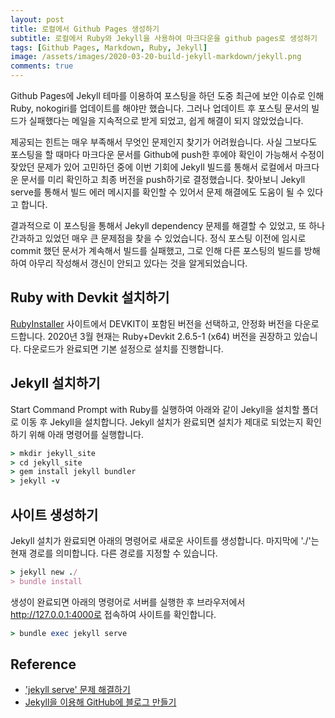 ```yaml
---
layout: post
title: 로컬에서 Github Pages 생성하기
subtitle: 로컬에서 Ruby와 Jekyll을 사용하여 마크다운을 github pages로 생성하기
tags: [Github Pages, Markdown, Ruby, Jekyll]
image: /assets/images/2020-03-20-build-jekyll-markdown/jekyll.png
comments: true
---
```


Github Pages에 Jekyll 테마를 이용하여 포스팅을 하던 도중 최근에 보안 이슈로 인해 Ruby, nokogiri를 업데이트를 해야만 했습니다. 그러나 업데이트 후 포스팅 문서의 빌드가 실패했다는 메일을 지속적으로 받게 되었고, 쉽게 해결이 되지 않았었습니다.

제공되는 힌트는 매우 부족해서 무엇인 문제인지 찾기가 어려웠습니다. 사실 그보다도 포스팅을 할 때마다 마크다운 문서를 Github에 push한 후에야 확인이 가능해서 수정이 잦았던 문제가 있어 고민하던 중에 이번 기회에 Jekyll 빌드를 통해서 로컬에서 마크다운 문서를 미리 확인하고 최종 버전을 push하기로 결정했습니다. 찾아보니 Jekyll serve를 통해서 빌드 에러 메시지를 확인할 수 있어서 문제 해결에도 도움이 될 수 있다고 합니다.

결과적으로 이 포스팅을 통해서 Jekyll dependency 문제를 해결할 수 있었고, 또 하나 간과하고 있었던 매우 큰 문제점을 찾을 수 있었습니다. 정식 포스팅 이전에 임시로 commit 했던 문서가 계속해서 빌드를 실패했고, 그로 인해 다른 포스팅의 빌드를 방해하여 아무리 작성해서 갱신이 안되고 있다는 것을 알게되었습니다.

## Ruby with Devkit 설치하기

[RubyInstaller](https://rubyinstaller.org/downloads/) 사이트에서 DEVKIT이 포함된 버전을 선택하고, 안정화 버전을 다운로드합니다. 2020년 3월 현재는 Ruby+Devkit 2.6.5-1 (x64) 버전을 권장하고 있습니다. 다운로드가 완료되면 기본 설정으로 설치를 진행합니다.

## Jekyll 설치하기

Start Command Prompt with Ruby를 실행하여 아래와 같이 Jekyll을 설치할 폴더로 이동 후 Jekyll을 설치합니다. Jekyll 설치가 완료되면 설치가 제대로 되었는지 확인하기 위해 아래 명령어를 실행합니다.

```ruby
> mkdir jekyll_site
> cd jekyll_site
> gem install jekyll bundler
> jekyll -v
```

## 사이트 생성하기

Jekyll 설치가 완료되면 아래의 명령어로 새로운 사이트를 생성합니다. 마지막에 './'는 현재 경로를 의미합니다. 다른 경로를 지정할 수 있습니다.

```ruby
> jekyll new ./
> bundle install
```

생성이 완료되면 아래의 명령어로 서버를 실행한 후 브라우저에서 http://127.0.0.1:4000로 접속하여 사이트를 확인합니다.

```ruby
> bundle exec jekyll serve
```

## Reference

* ['jekyll serve' 문제 해결하기](https://ychae-leah.tistory.com/15)
* [Jekyll을 이용해 GitHub에 블로그 만들기](https://jetalog.net/86)
